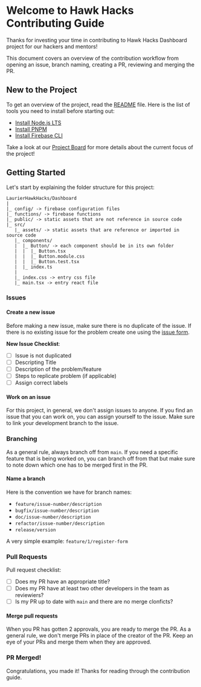 # Welcome to Hawk Hacks Contributing Guide

Thanks for investing your time in contributing to Hawk Hacks Dashboard project for our hackers and mentors!

This document covers an overview of the contribution workflow from opening an issue, branch naming, creating a PR, reviewing and merging the PR.

## New to the Project

To get an overview of the project, read the [README](/README.md) file. Here is the list of tools you need to install before starting out:

- [Install Node.js LTS](https://nodejs.org/en/download)
- [Install PNPM](https://pnpm.io/installation)
- [Install Firebase CLI](https://firebaseopensource.com/projects/firebase/firebase-tools/#installation)

Take a look at our [Project Board](https://github.com/orgs/LaurierHawkHacks/projects/1/views/1) for more details about the current focus of the project!

## Getting Started

Let's start by explaining the folder structure for this project:

```
LaurierHawkHacks/Dashboard
|
|_ config/ -> firebase configuration files
|_ functions/ -> firebase functions
|_ public/ -> static assets that are not reference in source code
|_ src/
   |_ assets/ -> static assets that are reference or imported in source code
   |_ components/
   |  |_ Button/ -> each component should be in its own folder
   |  |  |_ Button.tsx
   |  |  |_ Button.module.css
   |  |  |_ Button.test.tsx
   |  |_ index.ts
   |
   |_ index.css -> entry css file
   |_ main.tsx -> entry react file
```

### Issues

#### Create a new issue

Before making a new issue, make sure there is no duplicate of the issue. If there is no existing issue for the problem
create one using the [issue form](https://github.com/LaurierHawkHacks/Dashboard/issues/new).

**New Issue Checklist**:
- [ ] Issue is not duplicated
- [ ] Descripting Title
- [ ] Description of the problem/feature
- [ ] Steps to replicate problem (if applicable)
- [ ] Assign correct labels

#### Work on an issue

For this project, in general, we don't assign issues to anyone. If you find an issue that you can work on, you can assign yourself to the issue. Make sure to link your development branch to the issue.

### Branching

As a general rule, always branch off from `main`. If you need a specific feature that is being worked on, you can branch off from that but make sure to note down which one has to be merged first in the PR.

#### Name a branch

Here is the convention we have for branch names:

- `feature/issue-number/description`
- `bugfix/issue-number/description`
- `doc/issue-number/description`
- `refactor/issue-number/description`
- `release/version`

A very simple example: `feature/1/register-form`

### Pull Requests

Pull request checklist:

- [ ] Does my PR have an appropriate title?
- [ ] Does my PR have at least two other developers in the team as reviewiers?
- [ ] Is my PR up to date with `main` and there are no merge clonficts?

#### Merge pull requests

When you PR has gotten 2 approvals, you are ready to merge the PR. 
As a general rule, we don't merge PRs in place of the creator of the PR.
Keep an eye of your PRs and merge them when they are approved.

### PR Merged!

Congratulations, you made it! Thanks for reading through the contribution guide.
